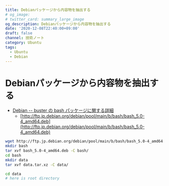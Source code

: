 ```yaml
---
title: Debianパッケージから内容物を抽出する
# og_image:
# twitter_card: summary_large_image
og_description: Debianパッケージから内容物を抽出する
date: '2020-12-08T22:40:00+09:00'
draft: false
channel: 技術ノート
category: Ubuntu
tags:
  - Ubuntu
  - Debian
---
```


# Debianパッケージから内容物を抽出する

- [Debian -- buster の bash パッケージに関する詳細](https://packages.debian.org/buster/bash)
  - [http://ftp.jp.debian.org/debian/pool/main/b/bash/bash_5.0-4_amd64.deb](http://ftp.jp.debian.org/debian/pool/main/b/bash/bash_5.0-4_amd64.deb)

```bash
wget http://ftp.jp.debian.org/debian/pool/main/b/bash/bash_5.0-4_amd64.deb
mkdir bash
tar xvf bash_5.0-4_amd64.deb -C bash/
cd bash
mkdir data
tar xvf data.tar.xz -C data/

cd data
# here is root directory
```
